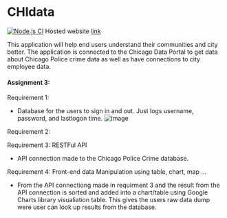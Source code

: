 # CHIdata
[![Node.js CI](https://github.com/UIC-CS484/assignment-2---final-project-repository-group-21/actions/workflows/node.js.yml/badge.svg)](https://github.com/UIC-CS484/assignment-2---final-project-repository-group-21/actions/workflows/node.js.yml)
Hosted website [link](https://chidata.herokuapp.com/)

This application will help end users understand their communities and city better. The application is connected to the Chicago Data Portal to get data about Chicago Police crime data as well as have connections to city employee data.





#### Assignment 3:
Requirement 1:
- Database for the users to sign in and out. Just logs username, password, and lastlogon time.
![image](https://user-images.githubusercontent.com/54635639/142281737-1d5b0bad-c4e2-4817-abdd-c148c6b2f6b9.png)

Requirement 2:



Requirement 3: RESTFul API
- API connection made to the Chicago Police Crime database.

Requirement 4: Front-end data Manipulation using table, chart, map ...
- From the API connectiong made in requirment 3 and the result from the API connection is sorted and added into
a chart/table using Google Charts library visualiation table. This gives the users raw data dump were user can look up results from the database.


